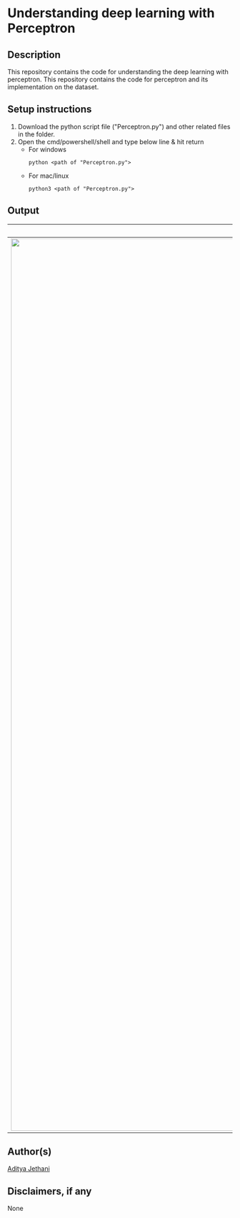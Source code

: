 # Understanding deep learning with Perceptron

## Description
This repository contains the code for understanding the deep learning with perceptron. This repository contains the code for perceptron and its implementation on the dataset.

## Setup instructions

1. Download the python script file ("Perceptron.py") and other related files in the folder.
2. Open the cmd/powershell/shell and type below line & hit return
    - For windows
        ```
        python <path of "Perceptron.py">
        ```
    - For mac/linux
        ```
        python3 <path of "Perceptron.py">
        ```
## Output

| Plot of dataset | Plot of training data |
| --- | --- |
| <image src= "visualOfdataset.png" width = 2000px> | <image src= "visualOftrainingData.png" width = 2000px> |

## Author(s)
[Aditya Jethani](https://github.com/okaditya84)

## Disclaimers, if any
None